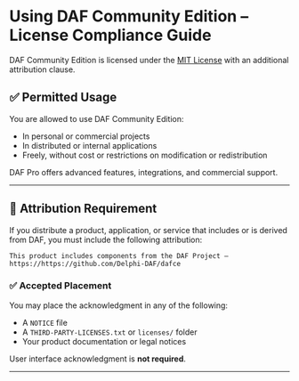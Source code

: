 # Using DAF Community Edition – License Compliance Guide

DAF Community Edition is licensed under the [MIT License](./LICENSE.md) with an additional attribution clause.

## ✅ Permitted Usage

You are allowed to use DAF Community Edition:

- In personal or commercial projects
- In distributed or internal applications
- Freely, without cost or restrictions on modification or redistribution

DAF Pro offers advanced features, integrations, and commercial support.

---

## 📌 Attribution Requirement

If you distribute a product, application, or service that includes or is derived from DAF, you must include the following attribution:

```
This product includes components from the DAF Project – https://https://github.com/Delphi-DAF/dafce
```

### ✅ Accepted Placement

You may place the acknowledgment in any of the following:

- A `NOTICE` file
- A `THIRD-PARTY-LICENSES.txt` or `licenses/` folder
- Your product documentation or legal notices

User interface acknowledgment is **not required**.

---
